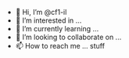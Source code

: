 - 👋 Hi, I’m @cf1-il
- 👀 I’m interested in ...
- 🌱 I’m currently learning ...
- 💞️ I’m looking to collaborate on ...
- 📫 How to reach me ... stuff

<!---
cf1-il/cf1-il is a ✨ special ✨ repository because its `README.md` (this file) appears on your GitHub profile.
You can click the Preview link to take a look at your changes.
--->

